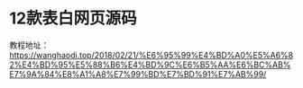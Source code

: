 # 12款表白网页源码
教程地址：https://wanghaodi.top/2018/02/21/%E6%95%99%E4%BD%A0%E5%A6%82%E4%BD%95%E5%88%B6%E4%BD%9C%E6%B5%AA%E6%BC%AB%E7%9A%84%E8%A1%A8%E7%99%BD%E7%BD%91%E7%AB%99/
